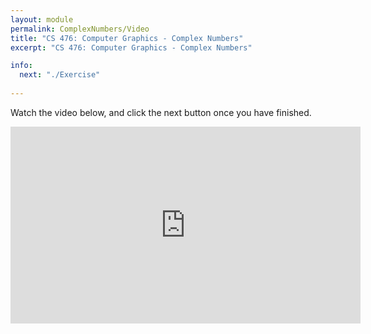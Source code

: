 ```yaml
---
layout: module
permalink: ComplexNumbers/Video
title: "CS 476: Computer Graphics - Complex Numbers"
excerpt: "CS 476: Computer Graphics - Complex Numbers"

info:
  next: "./Exercise"
  
---
```


Watch the video below, and click the next button once you have finished.

<iframe width="560" height="315" src="https://www.youtube.com/embed/LQd5gqgGi6E" frameborder="0" allow="accelerometer; autoplay; clipboard-write; encrypted-media; gyroscope; picture-in-picture" allowfullscreen></iframe>
